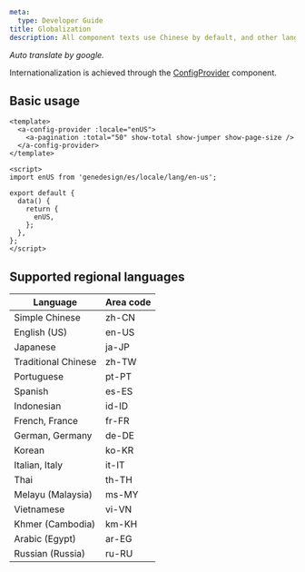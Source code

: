 ```yaml
meta:
  type: Developer Guide
title: Globalization
description: All component texts use Chinese by default, and other languages can be used by setting.
```

_Auto translate by google._

Internationalization is achieved through the [ConfigProvider](/vue/component/config-provider) component.

## Basic usage

```vue
<template>
  <a-config-provider :locale="enUS">
    <a-pagination :total="50" show-total show-jumper show-page-size />
  </a-config-provider>
</template>

<script>
import enUS from 'genedesign/es/locale/lang/en-us';

export default {
  data() {
    return {
      enUS,
    };
  },
};
</script>
```

## Supported regional languages

| Language            | Area code |
| ------------------- | --------- |
| Simple Chinese      | zh-CN     |
| English (US)        | en-US     |
| Japanese            | ja-JP     |
| Traditional Chinese | zh-TW     |
| Portuguese          | pt-PT     |
| Spanish             | es-ES     |
| Indonesian          | id-ID     |
| French, France      | fr-FR     |
| German, Germany     | de-DE     |
| Korean              | ko-KR     |
| Italian, Italy      | it-IT     |
| Thai                | th-TH     |
| Melayu (Malaysia)   | ms-MY     |
| Vietnamese          | vi-VN     |
| Khmer (Cambodia)    | km-KH     |
| Arabic (Egypt)      | ar-EG     |
| Russian (Russia)    | ru-RU     |
